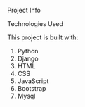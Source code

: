  Project Info
 
Technologies Used

This project is built with:

1. Python
2. Django
3. HTML
4. CSS
5. JavaScript
6. Bootstrap
7. Mysql
